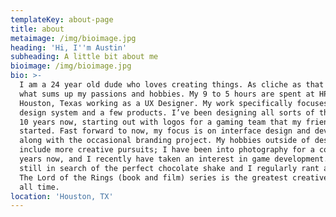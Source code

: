 ```yaml
---
templateKey: about-page
title: about
metaimage: /img/bioimage.jpg
heading: 'Hi, I''m Austin'
subheading: A little bit about me
bioimage: /img/bioimage.jpg
bio: >-
  I am a 24 year old dude who loves creating things. As cliche as that is, it is
  what sums up my passions and hobbies. My 9 to 5 hours are spent at HP in
  Houston, Texas working as a UX Designer. My work specifically focuses on our
  design system and a few products. I’ve been designing all sorts of things for
  10 years now, starting out with logos for a gaming team that my friend and I
  started. Fast forward to now, my focus is on interface design and development
  along with the occasional branding project. My hobbies outside of design
  include more creative pursuits; I have been into photography for a couple of
  years now, and I recently have taken an interest in game development. I am
  still in search of the perfect chocolate shake and I regularly rant about how
  The Lord of the Rings (book and film) series is the greatest creative work of
  all time.
location: 'Houston, TX'
---
```



